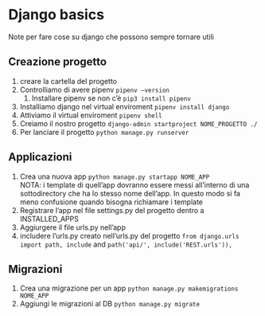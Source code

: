 # Django basics
Note per fare cose su django che possono sempre tornare utili
## Creazione progetto
1. creare la cartella del progetto
2. Controlliamo di avere pipenv ```pipenv —version```
	1. Installare pipenv se non c’è  ```pip3 install pipenv ```
3. Installiamo django nel virtual enviroment ```pipenv install django```
4. Attiviamo il virtual enviroment ```pipenv shell```
5. Creiamo il nostro progetto ```django-admin startproject NOME_PROGETTO ./```
6. Per lanciare il progetto ```python manage.py runserver```

## Applicazioni
1. Crea una nuova app ```python manage.py startapp NOME_APP```  
	NOTA: i template di quell’app dovranno essere messi all’interno di una sottodirectory che ha lo stesso nome dell’app. In questo modo si fa meno confusione quando bisogna richiamare i template
2. Registrare l’app nel file settings.py del progetto dentro a INSTALLED_APPS
3. Aggiurgere il file urls.py nell’app
4. includere l’urls.py creato nell’urls.py del progetto
	```from django.urls import path, include```
	and ```path('api/', include('REST.urls')),```

## Migrazioni
1. Crea una migrazione per un app ```python manage.py makemigrations NOME_APP```
2. Aggiungi le migrazioni al DB ```python manage.py migrate```
